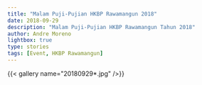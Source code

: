 ```yaml
---
title: "Malam Puji-Pujian HKBP Rawamangun 2018"
date: 2018-09-29
description: "Malam Puji-Pujian HKBP Rawamangun Tahun 2018"
author: Andre Moreno
lightbox: true
type: stories
tags: [Event, HKBP Rawamangun]
---
```


{{< gallery name="20180929*.jpg" />}}